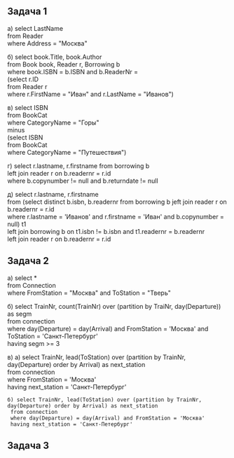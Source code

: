 ## Задача 1
a) select LastName  
   from Reader  
   where Address = "Москва"  

б) select book.Title, book.Author  
   from Book book, Reader r, Borrowing b  
   where book.ISBN = b.ISBN and b.ReaderNr =   
   (select r.ID   
    from Reader r  
    where r.FirstName = "Иван" and r.LastName = "Иванов")  

в) select ISBN  
   from BookCat  
   where CategoryName = "Горы"  
   minus   
   (select ISBN  
   from BookCat  
   where CategoryName = "Путешествия")  

г) select r.lastname, r.firstname from borrowing b  
   left join reader r on b.readernr = r.id  
   where b.copynumber != null and b.returndate != null  

д) select r.lastname, r.firstname   
   from (select distinct b.isbn, b.readernr from borrowing b jeft join reader r on b.readernr = r.id  
   where r.lastname = 'Иванов' and r.firstname = 'Иван' and b.copynumber = null) t1  
   left join borrowing b on t1.isbn != b.isbn and t1.readernr = b.readernr  
   left join reader r on b.readernr = r.id  

## Задача 2
а) select *  
   from Connection  
   where FromStation = "Москва" and ToStation = "Тверь"  

б) select TrainNr, count(TrainNr) over (partition by TraiNr, day(Departure)) as segm  
   from connection  
   where day(Departure) = day(Arrival) and FromStation = 'Москва' and ToStation = 'Санкт-Петербург'   
   having segm >= 3  

в) 
	а) select TrainNr, lead(ToStation) over (partition by TrainNr, day(Departure) order by Arrival) as next_station  
     from connection  
     where FromStation = 'Москва'  
     having next_station = 'Санкт-Петербург'  


	б) select TrainNr, lead(ToStation) over (partition by TrainNr, day(Departure) order by Arrival) as next_station  
     from connection  
     where day(Departure) = day(Arrival) and FromStation = 'Москва'  
     having next_station = 'Санкт-Петербург'  

## Задача 3


   
